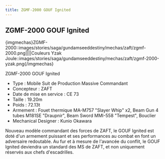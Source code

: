 ```yaml
---
title: ZGMF-2000 GOUF Ignited
---
```


ZGMF-2000 GOUF Ignited
----------------------


{imgmechas}ZGMF-2000::images/stories/saga/gundamseeddestiny/mechas/zaft/zgmf-2000.png||||Couleurs Yzak Joule::images/stories/saga/gundamseeddestiny/mechas/zaft/zgmf-2000-yzak.png{/imgmechas}


ZGMF-2000 GOUF Ignited   
  
- Type : Mobile Suit de Production Massive Commandant  
- Concepteur : ZAFT  
- Date de mise en service : CE 73  
- Taille : 19.20m  
- Poids : 72.13t  
- Armement : Fouet thermique MA-M757 "Slayer Whip" x2, Beam Gun 4 tubes M181SE "Draupnir", Beam Sword MMI-558 "Tempest", Bouclier  
- Mechanical Designer : Kunio Okawara  
  
Nouveau modèle commandant des forces de ZAFT, le GOUF Ignited est doté d'un armement puissant et ses performances au combat en font un adversaire redoutable. Au fur et à mesure de l'avancée du conflit, le GOUF Ignited deviendra un standard des MS de ZAFT, et non uniquement réservés aux chefs d'escadrilles.


